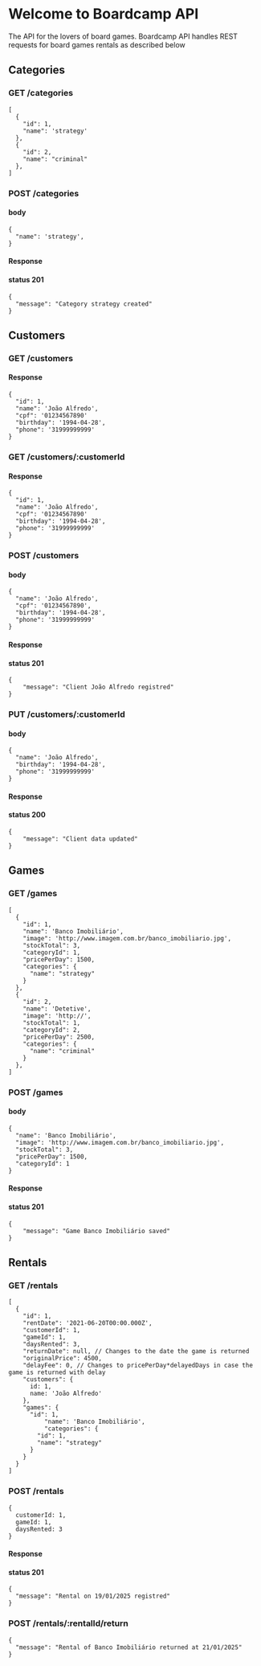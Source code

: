 # Welcome to Boardcamp API
The API for the lovers of board games. Boardcamp API handles REST requests for board games rentals as described below

## Categories

### GET /categories
```
[
  {
    "id": 1,
    "name": 'strategy'
  },
  {
    "id": 2,
    "name": "criminal"
  },
]
```

### POST /categories
#### body
```
{
  "name": 'strategy',
}
```
#### Response
#### status 201
```
{
  "message": "Category strategy created"
}
```
## Customers

### GET /customers
#### Response
```
{
  "id": 1,
  "name": 'João Alfredo',
  "cpf": '01234567890'
  "birthday": '1994-04-28',
  "phone": '31999999999'
}
```
### GET /customers/:customerId
#### Response
```
{
  "id": 1,
  "name": 'João Alfredo',
  "cpf": '01234567890'
  "birthday": '1994-04-28',
  "phone": '31999999999'
}
```
### POST /customers
#### body
```
{
  "name": 'João Alfredo',
  "cpf": '01234567890',
  "birthday": '1994-04-28',
  "phone": '31999999999'
}
```
#### Response
#### status 201
```
{
	"message": "Client João Alfredo registred"
}
```
### PUT /customers/:customerId
#### body
```
{
  "name": 'João Alfredo',
  "birthday": '1994-04-28',
  "phone": '31999999999'
}
```
#### Response
#### status 200
```
{
	"message": "Client data updated"
}
```
## Games

### GET /games
```
[
  {
    "id": 1,
    "name": 'Banco Imobiliário',
    "image": 'http://www.imagem.com.br/banco_imobiliario.jpg',
    "stockTotal": 3,
    "categoryId": 1,
    "pricePerDay": 1500,
    "categories": {
      "name": "strategy"
    }
  },
  {
    "id": 2,
    "name": 'Detetive',
    "image": 'http://',
    "stockTotal": 1,
    "categoryId": 2,
    "pricePerDay": 2500,
    "categories": {
      "name": "criminal"
    }
  },
]
```

### POST /games
#### body
```
{
  "name": 'Banco Imobiliário',
  "image": 'http://www.imagem.com.br/banco_imobiliario.jpg',
  "stockTotal": 3,
  "pricePerDay": 1500,
  "categoryId": 1
}
```
#### Response
#### status 201
```
{
	"message": "Game Banco Imobiliário saved"
}
```
## Rentals
### GET /rentals
```
[
  {
    "id": 1,
    "rentDate": '2021-06-20T00:00.000Z',
    "customerId": 1,
    "gameId": 1,
    "daysRented": 3,
    "returnDate": null, // Changes to the date the game is returned
    "originalPrice": 4500,
    "delayFee": 0, // Changes to pricePerDay*delayedDays in case the game is returned with delay
    "customers": {
      id: 1,
      name: 'João Alfredo'
    },
    "games": {
      "id": 1,
		  "name": 'Banco Imobiliário',
		  "categories": {
        "id": 1,
        "name": "strategy"
      }
    }
  }
]
```
### POST /rentals
```
{
  customerId: 1,
  gameId: 1,
  daysRented: 3
}
```
#### Response
#### status 201
```
{
  "message": "Rental on 19/01/2025 registred"
}
```
### POST /rentals/:rentalId/return
```
{
  "message": "Rental of Banco Imobiliário returned at 21/01/2025"
}
```